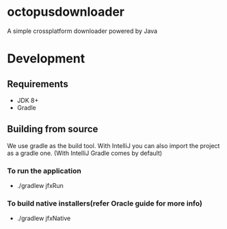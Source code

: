 # octopusdownloader
A simple crossplatform downloader powered by Java

# Development

## Requirements
- JDK 8+
- Gradle

## Building from source
We use gradle as the build tool. With IntelliJ you can also import the project as a gradle one.
(With IntelliJ Gradle comes by default)

### To run the application
- ./gradlew jfxRun

### To build native installers(refer Oracle guide for more info)
- ./gradlew jfxNative
